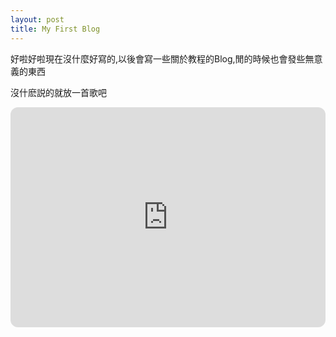 ```yaml
---
layout: post
title: My First Blog
---
```


好啦好啦現在沒什麼好寫的,以後會寫一些關於教程的Blog,閒的時候也會發些無意義的東西  
  
沒什麽説的就放一首歌吧  
<iframe style="border-radius:12px" src="https://open.spotify.com/embed/track/5krhFNgUcYHwXlNPJJYzFM?utm_source=generator&theme=0" width="100%" height="352" frameBorder="0" allowfullscreen="" allow="autoplay; clipboard-write; encrypted-media; fullscreen; picture-in-picture" loading="lazy"></iframe>
